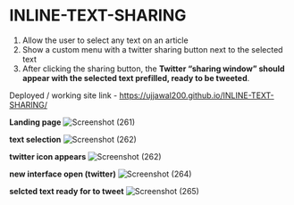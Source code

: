 # INLINE-TEXT-SHARING
1. Allow the user to select any text on an article  
2. Show a custom menu with a twitter sharing button next to the selected text  
3. After clicking the sharing button, the **Twitter “sharing window” should appear with the selected text prefilled, ready to be tweeted**.

Deployed / working site link - https://ujjawal200.github.io/INLINE-TEXT-SHARING/

**Landing page**
![Screenshot (261)](https://user-images.githubusercontent.com/106134726/192086657-1981d4f3-1f54-4004-9906-c964c588b948.png)

**text selection**
![Screenshot (262)](https://user-images.githubusercontent.com/106134726/192086673-129cad2a-4b66-4aeb-8f44-a9cf10c5af93.png)

**twitter icon appears**
![Screenshot (262)](https://user-images.githubusercontent.com/106134726/192086701-b57ccc0e-5f58-4e49-9e59-866624bbfabf.png)

**new interface open (twitter)**
![Screenshot (264)](https://user-images.githubusercontent.com/106134726/192086726-78904c55-a1ed-48d1-bf03-d4ad06d61948.png)

**selcted text ready for to tweet**
![Screenshot (265)](https://user-images.githubusercontent.com/106134726/192086761-2657dcb1-6d0a-4d86-836d-8024cfec62dc.png)
